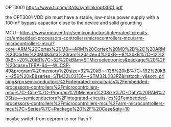 OPT3001
https://www.ti.com/lit/ds/symlink/opt3001.pdf

the OPT3001 VDD pin must have a stable, low-noise power supply with a 100-nF bypass
capacitor close to the device and solid grounding


MCU : https://www.mouser.fr/c/semiconductors/integrated-circuits-ics/embedded-processors-controllers/microcontrollers-mcu/arm-microcontrollers-mcu/?core=ARM%20Cortex%20M0~~ARM%20Cortex%20M0%2B%2C%20ARM%20Cortex%20M4&data%20ram%20size=4%20kB~~8%20kB%7C~12%20kB~~20%20kB%7C~32%20kB&m=STMicroelectronics&package%20%2F%20case=TFBA-64~~WLCSP-49&program%20memory%20size=32%20kB~~128%20kB%7C~192%20kB~~256%20kB&series=STM32L031E6~~STM32L083RZ&instock=y&sort=pricing&rp=semiconductors%2Fintegrated-circuits-ics%2Fembedded-processors-controllers%2Fmicrocontrollers-mcu%7C~Core%7C~Program%20Memory%20Size%7C~Data%20RAM%20Size~~semiconductors%2Fintegrated-circuits-ics%2Fembedded-processors-controllers%2Fmicrocontrollers-mcu%2Farm-microcontrollers-mcu%7C~Series%7C~Package%20%2F%20Case&qty=10



maybe switch from eeprom to nor flash ?